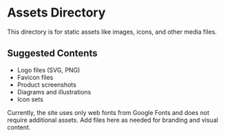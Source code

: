 # Assets Directory

This directory is for static assets like images, icons, and other media files.

## Suggested Contents

- Logo files (SVG, PNG)
- Favicon files
- Product screenshots
- Diagrams and illustrations
- Icon sets

Currently, the site uses only web fonts from Google Fonts and does not require additional assets. Add files here as needed for branding and visual content.
